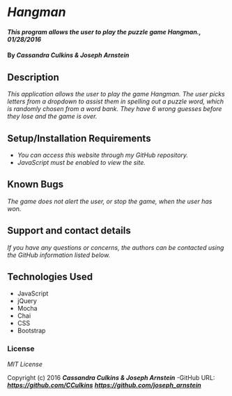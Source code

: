 # _Hangman_

#### _This program allows the user to play the puzzle game Hangman., 01/28/2016_

#### By _**Cassandra Culkins & Joseph Arnstein**_

## Description

_This application allows the user to play the game Hangman. The user picks letters from a dropdown to assist them in spelling out a puzzle word, which is randomly chosen from a word bank. They have 6 wrong guesses before they lose and the game is over._

## Setup/Installation Requirements

* _You can access this website through my GitHub repository._
* _JavaScript must be enabled to view the site._

## Known Bugs

_The game does not alert the user, or stop the game, when the user has won._

## Support and contact details

_If you have any questions or concerns, the authors can be contacted using the GitHub information listed below._

## Technologies Used

* JavaScript
* jQuery
* Mocha
* Chai
* CSS
* Bootstrap

### License

*MIT License*

Copyright (c) 2016 **_Cassandra Culkins & Joseph Arnstein_**
-GitHub URL: **_https://github.com/CCulkins_** **_https://github.com/joseph_arnstein_**
